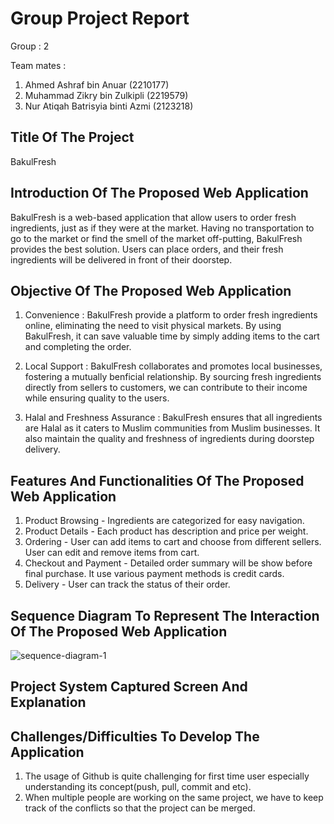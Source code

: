 # Group Project Report

Group : 2

Team mates :
1. Ahmed Ashraf bin Anuar (2210177)
2. Muhammad Zikry bin Zulkipli (2219579)
3. Nur Atiqah Batrisyia binti Azmi (2123218)

## Title Of The Project
BakulFresh

## Introduction Of The Proposed Web Application
BakulFresh is a web-based application that allow users to order fresh ingredients, just as if they were at the market. Having no transportation to go to the market or find the smell of the market off-putting, BakulFresh provides the best solution. Users can place orders, and their fresh ingredients will be delivered in front of their doorstep. 

## Objective Of The Proposed Web Application
1. Convenience : BakulFresh provide a platform to order fresh ingredients online, eliminating the need to visit physical markets. By using BakulFresh, it can save valuable time by simply adding items to the cart and completing the order.

2. Local Support : BakulFresh collaborates and promotes local businesses, fostering a mutually benficial relationship. By sourcing fresh ingredients directly from sellers to customers, we can contribute to their income while ensuring quality to the users.

3.  Halal and Freshness Assurance : BakulFresh ensures that all ingredients are Halal as it caters to Muslim communities from Muslim businesses. It also maintain the quality and freshness of ingredients during doorstep delivery.

## Features And Functionalities Of The Proposed Web Application
1. Product Browsing - Ingredients are categorized for easy navigation.
2. Product Details - Each product has description and price per weight.
3. Ordering - User can add items to cart and choose from different sellers. User can edit and remove items from cart.
4. Checkout and Payment - Detailed order summary will be show before final purchase. It use various payment methods is credit cards.
5. Delivery - User can track the status of their order.

## Sequence Diagram To Represent The Interaction Of The Proposed Web Application
![sequence-diagram-1](https://github.com/imcatiqah/webapp_group2/assets/170592429/85eb20c6-f8fa-4ed7-880a-b97260dae105)

## Project System Captured Screen And Explanation

## Challenges/Difficulties To Develop The Application
1. The usage of Github is quite challenging for first time user especially understanding its concept(push, pull, commit and etc).
2. When multiple people are working on the same project, we have to keep track of the conflicts so that the project can be merged.
